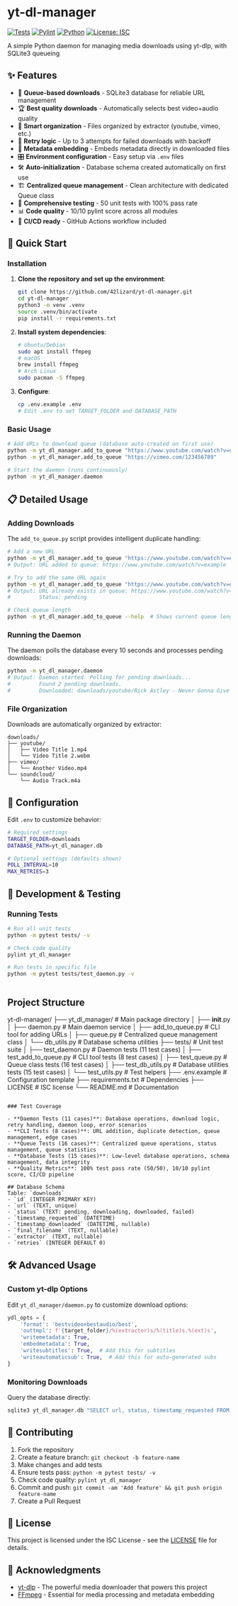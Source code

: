 # yt-dl-manager

[![Tests](https://github.com/42lizard/yt-dl-manager/workflows/Tests/badge.svg)](https://github.com/42lizard/yt-dl-manager/actions/workflows/test.yml)
[![Pylint](https://github.com/42lizard/yt-dl-manager/workflows/Pylint/badge.svg)](https://github.com/42lizard/yt-dl-manager/actions/workflows/pylint.yml)
[![Python](https://img.shields.io/badge/python-3.8%2B-blue)](https://www.python.org/downloads/)
[![License: ISC](https://img.shields.io/badge/License-ISC-blue.svg)](https://opensource.org/licenses/ISC)

A simple Python daemon for managing media downloads using yt-dlp, with SQLite3 queueing
## ✨ Features

- 🎯 **Queue-based downloads** - SQLite3 database for reliable URL management
- 🏆 **Best quality downloads** - Automatically selects best video+audio quality
- 📁 **Smart organization** - Files organized by extractor (youtube, vimeo, etc.)
- 🔄 **Retry logic** - Up to 3 attempts for failed downloads with backoff
- 📝 **Metadata embedding** - Embeds metadata directly in downloaded files
- 🎛️ **Environment configuration** - Easy setup via `.env` files
- 🛠️ **Auto-initialization** - Database schema created automatically on first use
- 🏗️ **Centralized queue management** - Clean architecture with dedicated Queue class
- 🧪 **Comprehensive testing** - 50 unit tests with 100% pass rate
- 📊 **Code quality** - 10/10 pylint score across all modules
- 🚀 **CI/CD ready** - GitHub Actions workflow included

## 🚀 Quick Start

### Installation

1. **Clone the repository and set up the environment**:
   ```bash
   git clone https://github.com/42lizard/yt-dl-manager.git
   cd yt-dl-manager
   python3 -m venv .venv
   source .venv/bin/activate
   pip install -r requirements.txt
   ```

2. **Install system dependencies**:
   ```bash
   # Ubuntu/Debian
   sudo apt install ffmpeg
   # macOS
   brew install ffmpeg
   # Arch Linux
   sudo pacman -S ffmpeg
   ```

3. **Configure**:
   ```bash
   cp .env.example .env
   # Edit .env to set TARGET_FOLDER and DATABASE_PATH
   ```

### Basic Usage

```bash
# Add URLs to download queue (database auto-created on first use)
python -m yt_dl_manager.add_to_queue "https://www.youtube.com/watch?v=dQw4w9WgXcQ"
python -m yt_dl_manager.add_to_queue "https://vimeo.com/123456789"

# Start the daemon (runs continuously)
python -m yt_dl_manager.daemon
```

## 📋 Detailed Usage

### Adding Downloads

The `add_to_queue.py` script provides intelligent duplicate handling:

```bash
# Add a new URL
python -m yt_dl_manager.add_to_queue "https://www.youtube.com/watch?v=example"
# Output: URL added to queue: https://www.youtube.com/watch?v=example

# Try to add the same URL again
python -m yt_dl_manager.add_to_queue "https://www.youtube.com/watch?v=example"
# Output: URL already exists in queue: https://www.youtube.com/watch?v=example
#         Status: pending

# Check queue length
python -m yt_dl_manager.add_to_queue --help  # Shows current queue length
```

### Running the Daemon

The daemon polls the database every 10 seconds and processes pending downloads:

```bash
python -m yt_dl_manager.daemon
# Output: Daemon started. Polling for pending downloads...
#         Found 2 pending downloads.
#         Downloaded: downloads/youtube/Rick Astley - Never Gonna Give You Up.mp4
```

### File Organization

Downloads are automatically organized by extractor:

```
downloads/
├── youtube/
│   ├── Video Title 1.mp4
│   └── Video Title 2.webm
├── vimeo/
│   └── Another Video.mp4
└── soundcloud/
    └── Audio Track.m4a
```

## 🔧 Configuration

Edit `.env` to customize behavior:

```bash
# Required settings
TARGET_FOLDER=downloads
DATABASE_PATH=yt_dl_manager.db

# Optional settings (defaults shown)
POLL_INTERVAL=10
MAX_RETRIES=3
```

## 🧪 Development & Testing

### Running Tests

```bash
# Run all unit tests
python -m pytest tests/ -v

# Check code quality
pylint yt_dl_manager

# Run tests in specific file
python -m pytest tests/test_daemon.py -v
```

```
```
## Project Structure
yt-dl-manager/
├── yt_dl_manager/         # Main package directory
│   ├── __init__.py
│   ├── daemon.py          # Main daemon service
│   ├── add_to_queue.py    # CLI tool for adding URLs
│   ├── queue.py           # Centralized queue management class
│   └── db_utils.py        # Database schema utilities
├── tests/                 # Unit test suite
│   ├── test_daemon.py     # Daemon tests (11 test cases)
│   ├── test_add_to_queue.py # CLI tool tests (8 test cases)
│   ├── test_queue.py      # Queue class tests (16 test cases)
│   ├── test_db_utils.py   # Database utilities tests (15 test cases)
│   └── test_utils.py      # Test helpers
├── .env.example           # Configuration template
├── requirements.txt       # Dependencies
├── LICENSE                # ISC license
└── README.md              # Documentation
```

### Test Coverage

- **Daemon Tests (11 cases)**: Database operations, download logic, retry handling, daemon loop, error scenarios
- **CLI Tests (8 cases)**: URL addition, duplicate detection, queue management, edge cases
- **Queue Tests (16 cases)**: Centralized queue operations, status management, queue statistics
- **Database Tests (15 cases)**: Low-level database operations, schema management, data integrity
- **Quality Metrics**: 100% test pass rate (50/50), 10/10 pylint score, CI/CD pipeline

## Database Schema
Table: `downloads`
- `id` (INTEGER PRIMARY KEY)
- `url` (TEXT, unique)
- `status` (TEXT: pending, downloading, downloaded, failed)
- `timestamp_requested` (DATETIME)
- `timestamp_downloaded` (DATETIME, nullable)
- `final_filename` (TEXT, nullable)
- `extractor` (TEXT, nullable)
- `retries` (INTEGER DEFAULT 0)
```

## 🛠️ Advanced Usage

### Custom yt-dlp Options

Edit `yt_dl_manager/daemon.py` to customize download options:

```python
ydl_opts = {
    'format': 'bestvideo+bestaudio/best',
    'outtmpl': f'{target_folder}/%(extractor)s/%(title)s.%(ext)s',
    'writemetadata': True,
    'embedmetadata': True,
    'writesubtitles': True,  # Add this for subtitles
    'writeautomaticsub': True,  # Add this for auto-generated subs
}
```

### Monitoring Downloads

Query the database directly:

```bash
sqlite3 yt_dl_manager.db "SELECT url, status, timestamp_requested FROM downloads ORDER BY timestamp_requested DESC LIMIT 10;"
```

## 🤝 Contributing

1. Fork the repository
2. Create a feature branch: `git checkout -b feature-name`
3. Make changes and add tests
4. Ensure tests pass: `python -m pytest tests/ -v`
5. Check code quality: `pylint yt_dl_manager`
6. Commit and push: `git commit -am 'Add feature' && git push origin feature-name`
7. Create a Pull Request

## 📄 License

This project is licensed under the ISC License - see the [LICENSE](LICENSE) file for details.

## 🙏 Acknowledgments

- [yt-dlp](https://github.com/yt-dlp/yt-dlp) - The powerful media downloader that powers this project
- [FFmpeg](https://ffmpeg.org/) - Essential for media processing and metadata embedding
